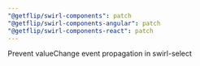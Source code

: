 ```yaml
---
"@getflip/swirl-components": patch
"@getflip/swirl-components-angular": patch
"@getflip/swirl-components-react": patch
---
```


Prevent valueChange event propagation in swirl-select
